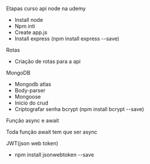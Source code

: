 Etapas curso api node na udemy


- Install node
- Npm inti
- Create app.js
- Install express (npm install express --save)

Rotas

- Criação de rotas para a api

MongoDB

- Mongodb atlas
- Body-parser
- Mongoose
- Inicio do crud
- Criptografar senha bcrypt (npm install bcrypt --save)

Função async e await

Toda função await tem que ser async

JWT(json web token)

- npm install jsonwebtoken --save


